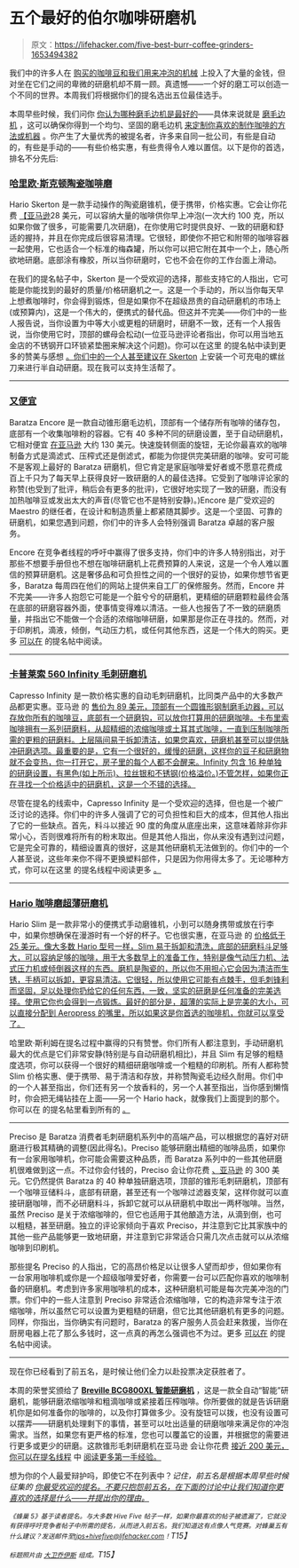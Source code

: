 # 五个最好的伯尔咖啡研磨机

> 原文：<https://lifehacker.com/five-best-burr-coffee-grinders-1653494382>

我们中的许多人在 [购买的咖啡豆](https://lifehacker.com/where-can-i-buy-better-coffee-beans-1524434140)[和我们用来冲泡的机械](http://lifehacker.com/the-best-at-home-coffee-making-gear-1564012367) 上投入了大量的金钱，但对坐在它们之间的卑微的研磨机却不屑一顾。真遗憾——一个好的磨工可以创造一个不同的世界。本周我们将根据你们的提名选出五位最佳选手。



本周早些时候，我们问你 [你认为哪种磨毛边机是最好的](https://lifehacker.com/whats-the-best-burr-coffee-grinder-1652509158)——具体来说就是 [磨毛边机](http://en.wikipedia.org/wiki/Burr_mill) ，这可以确保你得到一个均匀、坚固的磨毛边机 [来定制你喜欢的制作咖啡的方法或机器](http://lifehacker.com/this-is-what-your-coffee-grind-should-look-like-based-1441213302) 。你产生了大量优秀的被提名者，许多来自同一批公司，有些是自动的，有些是手动的——有些价格实惠，有些贵得令人难以置信。以下是你的首选，排名不分先后:

### [哈里欧·斯克顿陶瓷咖啡磨](http://www.amazon.com/Hario-Ceramic-Skerton-Storage-Capacity/dp/B001802PIQ?asc_campaign=InlineText&asc_refurl=https://lifehacker.com/five-best-burr-coffee-grinders-1653494382&asc_source=&tag=kinjalifehackerlink-20)

Hario Skerton 是一款手动操作的陶瓷磨锥机，便于携带，价格实惠。它会让你花费 [【亚马逊](http://www.amazon.com/Hario-Ceramic-Skerton-Storage-Capacity/dp/B001802PIQ?asc_campaign=InlineText&asc_refurl=https://lifehacker.com/five-best-burr-coffee-grinders-1653494382&asc_source=&tag=kinjalifehackerlink-20)28 美元，可以容纳大量的咖啡供你早上冲泡(一次大约 100 克，所以如果你做了很多，可能需要几次研磨)，在你使用它时提供良好、一致的研磨和舒适的握持，并且在你完成后很容易清理。它很轻，即使你不把它和附带的咖啡容器一起使用，它也适合一个标准的梅森罐，所以你可以把它附在其中一个上，随心所欲地研磨。底部涂有橡胶，所以当你研磨时，它也不会在你的工作台面上滑动。

在我们的提名帖子中，Skerton 是一个受欢迎的选择，那些支持它的人指出，它可能是你能找到的最好的质量/价格研磨机之一。这是一个手动的，所以当你每天早上想煮咖啡时，你会得到锻炼，但是如果你不在超级昂贵的自动研磨机的市场上(或预算内)，这是一个伟大的，便携式的替代品。但这并不完美——你们中的一些人报告说，当你设置为中等大小或更粗的研磨时，研磨不一致，还有一个人报告说，当你使用它时，顶部的螺母会松动(一位亚马逊评论者指出，你可以用当地五金店的不锈钢开口环锁紧垫圈来解决这个问题)。你可以在这里 的提名帖中读到更多的赞美与感想 [。你们中的一个人甚至建议在 Skerton](http://lifehacker.com/vote-hario-skerton-why-very-good-price-quality-ratio-1652716527) 上安装一个可充电的螺丝刀来进行半自动研磨。现在我可以支持生活帮了。

* * *

### [又便宜](https://www.baratza.com/conical-burr-grinders/encore-grinder/)

Baratza Encore 是一款自动锥形磨毛边机，顶部有一个储存所有咖啡的储存包，底部有一个收集咖啡粉的容器。它有 40 多种不同的研磨设置，至于自动研磨机，它相对便宜 [在亚马逊](http://www.amazon.com/Baratza-Encore-Conical-Coffee-Grinder/dp/B007F183LK?asc_campaign=InlineText&asc_refurl=https://lifehacker.com/five-best-burr-coffee-grinders-1653494382&asc_source=&tag=kinjalifehackerlink-20) 大约 130 美元。快速旋转侧面的旋钮，无论你最喜欢的咖啡制备方式是滴滤式、压榨式还是倒滤式，都能为你提供完美研磨的咖啡。安可可能不是客观上最好的 Baratza 研磨机，但它肯定是家庭咖啡爱好者或不愿意花费成百上千只为了每天早上获得良好一致研磨的人的最佳选择。它受到了咖啡评论家的称赞(也受到了批评，稍后会有更多的批评)，它很好地实现了一致的研磨，而没有加热咖啡豆或发出太大的声音(尽管它也不是特别安静)。)Encore 是广受欢迎的 Maestro 的继任者，在设计和制造质量上都紧随其脚步。这是一个坚固、可靠的研磨机，如果您遇到问题，你们中的许多人会特别强调 Baratza 卓越的客户服务。

Encore 在竞争者线程的呼吁中赢得了很多支持，你们中的许多人特别指出，对于那些不想要手册但也不想在咖啡研磨机上花费预算的人来说，这是一个令人难以置信的预算研磨机。这是奢侈品和可负担性之间的一个很好的妥协，如果你想节省更多，Baratza 每周四在他们的网站上提供来自工厂的保修服务。然而，Encore 并不完美——许多人抱怨它可能是一个脏兮兮的研磨机，更精细的研磨颗粒最终会落在底部的研磨容器外面，使事情变得难以清洁。一些人也报告了不一致的研磨质量，并指出它不能做一个合适的浓缩咖啡研磨，如果那是你正在寻找的。然而，对于印刷机，滴液，倾倒，气动压力机，或任何其他东西，这是一个伟大的购买。更多 [可以在](http://lifehacker.com/vote-baratza-encore-why-a-few-people-have-nominated-t-1652712595) 的提名帖中阅读。

* * *

### [卡普莱索 560 Infinity 毛刺研磨机](https://www.capresso.com/coffee-grinders-burr-infinity.shtml)

Capresso Infinity 是一款价格实惠的自动毛刺研磨机，比同类产品中的大多数产品都更实惠。亚马逊 的 [售价为 89 美元，顶部有一个圆锥形钢制磨毛边器，可以存放你所有的咖啡豆，底部有一个研磨钩，可以放你打算用的研磨咖啡。卡布里索咖啡拥有一系列研磨料，从超精细的浓缩咖啡或土耳其式咖啡，一直到压制咖啡所需的更粗的研磨料。上层隔间易于拆卸清洁，如果您喜欢，研磨机甚至可以提供脉冲研磨选项。最重要的是，它有一个很好的，缓慢的研磨，这样你的豆子和研磨物就不会变热，你一打开它，房子里的每个人都不会醒来。Infinity 包含 16 种单独的研磨设置，有黑色(如上所示)、拉丝银和不锈钢(价格溢价。)不管怎样，如果你正在寻找一个价格适中的研磨机，这是一个不错的选择。](http://www.amazon.com/Capresso-560-01-Infinity-Grinder-Black/dp/B0000AR7SY?asc_campaign=InlineText&asc_refurl=https://lifehacker.com/five-best-burr-coffee-grinders-1653494382&asc_source=&tag=kinjalifehackerlink-20)

尽管在提名的线索中，Capresso Infinity 是一个受欢迎的选择，但也是一个被广泛讨论的选择。你们中的许多人强调了它的可负担性和巨大的成本，但其他人指出了它的一些缺点。首先，料斗以接近 90 度的角度从底座出来，这意味着除非你非常小心，否则很难将所有的粉末取出。但是其他人指出，你从来没有遇到过问题，它是完全可靠的，精细设置真的很好，这是其他研磨机无法做到的。你们中的一个人甚至说，这些年来你不得不更换塑料部件，只是因为你用得太多了。无论哪种方式，你可以在这里 的提名线程中阅读更多 [。](http://lifehacker.com/i-use-the-capresso-560-burr-grinder-which-has-been-fant-1652721862)

* * *

### [Hario 咖啡磨超薄研磨机](http://www.amazon.com/Hario-Coffee-Mill-Slim-Grinder/dp/B001804CLY?asc_campaign=InlineText&asc_refurl=https://lifehacker.com/five-best-burr-coffee-grinders-1653494382&asc_source=&tag=kinjalifehackerlink-20)

Hario Slim 是一款非常小的便携式手动磨锥机，小到可以随身携带或放在行李中，如果你想确保在漫游时有一个好的杯子。它也很实惠，在亚马逊 的 [价格低于 25 美元。像大多数 Hario 型号一样，Slim 易于拆卸和清洗，底部的研磨料斗足够大，可以容纳足够的咖啡，用于大多数早上的准备工作，特别是像气动压力机、法式压力机或倾倒器这样的东西。磨机是陶瓷的，所以你不用担心它会因为清洁而生锈，手柄可以拆卸，更容易清洁。它很轻，所以使用它可能有点棘手，但毛刺锋利而坚固，足以处理你扔给它的任何东西，一致，坚实的研磨是任何准备的完美选择。使用它你也会得到一点锻炼。最好的部分是，超薄的实际上是完美的大小，可以直接分配到 Aeropress 的嘴里，所以如果这是你首选的咖啡机，你就可以享受了。](http://www.amazon.com/Hario-Coffee-Mill-Slim-Grinder/dp/B001804CLY?asc_campaign=InlineText&asc_refurl=https://lifehacker.com/five-best-burr-coffee-grinders-1653494382&asc_source=&tag=kinjalifehackerlink-20)

哈里欧·斯利姆在提名过程中赢得的只有赞誉。你们所有人都注意到，手动研磨机最大的优点是它们非常安静(特别是与自动研磨机相比)，并且 Slim 有足够的粗糙度选项，你可以获得一个很好的精细研磨咖啡或一个粗糙的印刷机。所有人都称赞 Slim 价格实惠、便于携带、易于清洁和存放，并称赞陶瓷毛边经久耐用。你们中的一个人甚至指出，你们还有另一个放香料的，另一个人甚至指出，当你感到懒惰时，你会把无绳钻挂在上面——另一个 Hario hack，就像我们上面提到的那个。你可以在 的提名帖里看到所有的 [。](http://lifehacker.com/vote-hario-coffee-mill-slim-why-inexpensive-good-qua-1652700542)

* * *

Preciso 是 Baratza 消费者毛刺研磨机系列中的高端产品，可以根据您的喜好对研磨进行极其精确的调整(因此得名)。Preciso 能够研磨出精细的咖啡品质，如果你有一台家用咖啡机，你可能会需要这种品质，而 Baratza 系列中的一些其他研磨机很难做到这一点。不过你会付钱的，Preciso 会让你花费 [、亚马逊](https://www.amazon.com/dp/B003JFCRN6?asc_campaign=InlineText&asc_refurl=https://lifehacker.com/five-best-burr-coffee-grinders-1653494382&asc_source=&linkCode=ogi&psc=1&smid=AIIPVFX3AG363&tag=kinjalifehackerlink-20&th=1) 的 300 美元。它仍然提供 Baratza 的 40 种单独研磨选项，顶部的锥形毛刺研磨机，顶部有一个咖啡豆储料斗，底部有研磨，甚至还有一个咖啡过滤器支架，这样你就可以直接研磨咖啡，而不必研磨料斗，拆卸它就可以从研磨机中取出一两杯咖啡。当然，虽然 Preciso 是关于浓缩咖啡的，但它也适用于其他酿造方法，从滴到倒，也可以粗糙，甚至研磨。独立的评论家倾向于喜欢 Preciso，并注意到它比其家族中的其他一些产品能够更一致地研磨，并注意到它非常适合只需几次点击就可以从浓缩咖啡到印刷机。

那些提名 Preciso 的人指出，它的高昂价格足以让很多人望而却步，但如果你有一台家用咖啡机或你是一个超级咖啡爱好者，你需要一台可以匹配你喜欢的咖啡制备的研磨机。考虑到许多家用咖啡机的成本，这种研磨机可能是每次完美冲泡的门票。你们中的一些人注意到 Preciso 非常适合浓缩咖啡，它的构造非常专注于浓缩咖啡，所以虽然它可以设置为更粗糙的研磨，但它比其他研磨机有更多的问题。同样，你指出，当你确实有问题时，Baratza 的客户服务人员会赶来救援，当你在厨房电器上花了那么多钱时，这一点真的再怎么强调也不为过。更多 [可以在](http://lifehacker.com/vote-baratza-preciso-why-truth-be-told-any-grinder-i-1652698608) 的提名帖中阅读。

* * *

现在你已经看到了前五名，是时候让他们全力以赴投票决定获胜者了。

本周的荣誉奖颁给了 [**Breville BCG800XL 智能研磨机**](http://www.brevilleusa.com/the-smart-grinder.html) ，这是一款全自动“智能”研磨机，能够研磨浓缩咖啡和粗滴咖啡或紧接着压榨咖啡。你所要做的就是告诉研磨机你是如何准备你的咖啡的，以及你打算做多少。没有旋钮可以拨，也没有设置可以摆弄——研磨机处理剩下的事情，甚至可以吐出适量的研磨咖啡来满足你的冲泡需求。当然，如果您有更严格的标准，您也可以覆盖它的设置，并根据您的需要进行更多或更少的研磨。这款锥形毛刺研磨机在亚马逊 会让你花费 [接近 200 美元，你可以在提名线程](http://www.amazon.com/Breville-BCG800XL-Smart-Grinder/dp/B0043EWFAM?asc_campaign=InlineText&asc_refurl=https://lifehacker.com/five-best-burr-coffee-grinders-1653494382&asc_source=&tag=kinjalifehackerlink-20) 中 [阅读更多第一手经验。](http://lifehacker.com/vote-breville-bcg800xl-the-smart-grinder-coffee-grinde-1652703320)

想为你的个人最爱辩护吗，即使它不在列表中？*记住，前五名是根据本周早些时候* *征集的* [*你最受欢迎的提名。不要只抱怨前五名，在下面的讨论中让我们知道你更喜欢的选择是什么——并提出你的理由。*](https://lifehacker.com/whats-the-best-burr-coffee-grinder-1652509158)

*<small>《蜂巢 5》基于读者提名。与大多数 Hive Five 帖子一样，如果你最喜欢的帖子被遗漏了，它就没有获得呼吁竞争者帖子中所需的提名，从而进入前五名。我们知道这有点像人气竞赛。对蜂巢五有什么建议？发送邮件至</small>*[*<small>tips+hivefive@lifehacker.com</small>*](mailto:tips+hivefive@lifehacker.com)*<small>！</small>T15】*

*<small>标题照片由</small>* [*<small>大卫乔伊斯</small>*](https://www.flickr.com/photos/deapeajay/1590423377/) *<small>组成。</small>T15】*